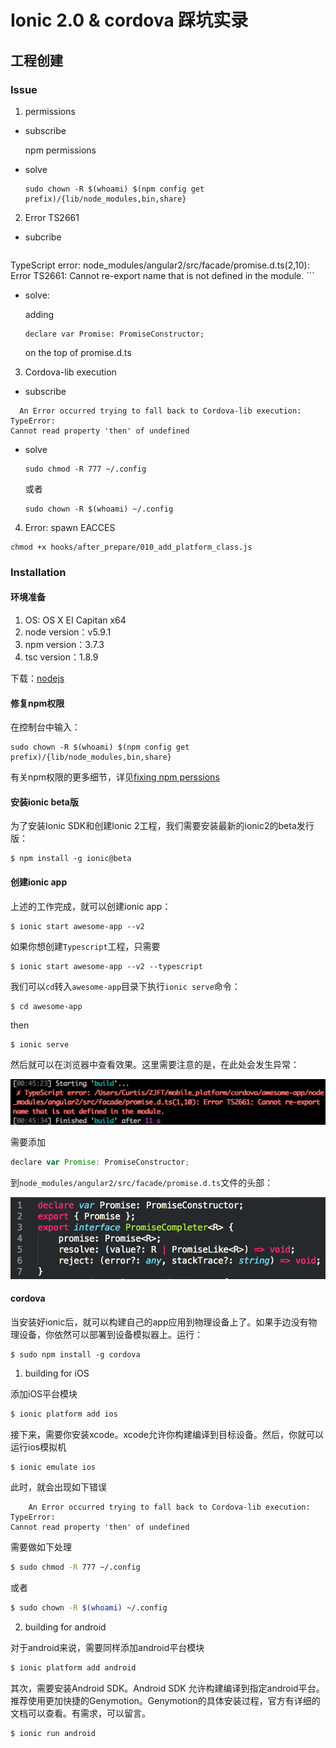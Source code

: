 # Ionic 2.0 & cordova 踩坑实录

## 工程创建
### Issue 

1. permissions

  + subscribe
  
    npm permissions

  + solve

    ```
    sudo chown -R $(whoami) $(npm config get prefix)/{lib/node_modules,bin,share}
    ```

2. Error TS2661

  + subcribe
    ```
  TypeScript error: node_modules/angular2/src/facade/promise.d.ts(2,10): 
  Error TS2661: Cannot re-export name that is not defined in the module.
    ```

  + solve:
  
    adding 
    ```
    declare var Promise: PromiseConstructor;
    ```
     on the top of promise.d.ts
     
3. Cordova-lib execution

  + subscribe
  ```
    An Error occurred trying to fall back to Cordova-lib execution: TypeError:
Cannot read property 'then' of undefined
  ```
  
  + solve

     ```
    sudo chmod -R 777 ~/.config
    ```
    或者

    ```
    sudo chown -R $(whoami) ~/.config
    ```
4. Error: spawn EACCES

```
chmod +x hooks/after_prepare/010_add_platform_class.js
```

### Installation

#### 环境准备

1. OS: OS X EI Capitan x64
2. node version：v5.9.1
3. npm version：3.7.3
4. tsc version：1.8.9

下载：[nodejs](https://nodejs.org/en/)

#### 修复npm权限

在控制台中输入：
```
sudo chown -R $(whoami) $(npm config get prefix)/{lib/node_modules,bin,share}
```

有关npm权限的更多细节，详见[fixing npm perssions](https://docs.npmjs.com/getting-started/fixing-npm-permissions)

#### 安装ionic beta版

为了安装Ionic SDK和创建Ionic 2工程，我们需要安装最新的ionic2的beta发行版：

```
$ npm install -g ionic@beta
```

#### 创建ionic app

上述的工作完成，就可以创建ionic app：

```
$ ionic start awesome-app --v2
```

如果你想创建`Typescript`工程，只需要

```
$ ionic start awesome-app --v2 --typescript
```

我们可以`cd`转入`awesome-app`目录下执行`ionic serve`命令：

```
$ cd awesome-app
```
then
```
$ ionic serve
```
然后就可以在浏览器中查看效果。这里需要注意的是，在此处会发生异常：

![Error TS2006](images/error-ts2661.png)

需要添加

```javascript
declare var Promise: PromiseConstructor;
```
到`node_modules/angular2/src/facade/promise.d.ts`文件的头部：

![add-promise.d.ts](images/do-with-ts2661.png)

#### cordova

当安装好ionic后，就可以构建自己的app应用到物理设备上了。如果手边没有物理设备，你依然可以部署到设备模拟器上。运行：

```
$ sudo npm install -g cordova
```

1. building for iOS
  
添加iOS平台模块

```bash
$ ionic platform add ios
```

接下来，需要你安装xcode。xcode允许你构建编译到目标设备。然后，你就可以运行ios模拟机

```bash
$ ionic emulate ios
```

此时，就会出现如下错误

```
    An Error occurred trying to fall back to Cordova-lib execution: TypeError:
Cannot read property 'then' of undefined
```
需要做如下处理 

```bash
$ sudo chmod -R 777 ~/.config
```
或者

```bash
$ sudo chown -R $(whoami) ~/.config
```

2. building for android

对于android来说，需要同样添加android平台模块

```bash
$ ionic platform add android
```

其次，需要安装Android SDK。Android SDK 允许构建编译到指定android平台。推荐使用更加快捷的Genymotion。Genymotion的具体安装过程，官方有详细的文档可以查看。有需求，可以留言。

```bash
$ ionic run android
```


